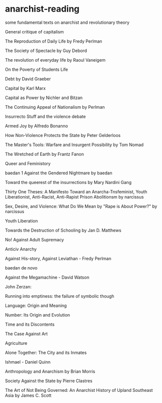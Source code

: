 # anarchist-reading
some fundamental texts on anarchist and revolutionary theory

General critique of capitalism

The Reproduction of Daily Life by Fredy Perlman

The Society of Spectacle by Guy Debord

The revolution of everyday life by Raoul Vaneigem

On the Poverty of Students Life 

Debt by David Graeber

Capital by Karl Marx

Capital as Power by Nichler and Bitzan

The Continuing Appeal of Nationalism by Perlman

Insurrecto Stuff and the violence debate

Armed Joy by Alfredo Bonanno

How Non-Violence Protects the State by Peter Gelderloos

The Master's Tools: Warfare and Insurgent Possibility by Tom Nomad

The Wretched of Earth by Frantz Fanon

Queer and Feministory

baedan 1
Against the Gendered Nightmare by baedan

Toward the queerest of the insurrections by Mary Nardini Gang

Thirty One Theses: A Manifesto
Toward an Anarcha-Tnsfeminist, Youth Liberationist, Anti-Racist, Anti-Rapist Prison Abolitionsm by narcissus

Sex, Desire, and Violence: What Do We Mean by "Rape is About Power?" by narcissus

Youth Liberation

Towards the Destruction of Schooling by Jan D. Matthews

No! Against Adult Supremacy


Anticiv Anarchy

Against His-story, Against Leviathan - Fredy Perlman

baedan de novo

Against the Megamachine - David Watson

John Zerzan:

Running into emptiness: the failure of symbolic though

Language: Origin and Meaning

Number: Its Origin and Evolution

Time and its Discontents 

The Case Against Art

Agriculture

Alone Together: The City and its Inmates 

Ishmael - Daniel Quinn

Anthropology and Anarchism by Brian Morris

Society Against the State by Pierre Clastres

The Art of Not Being Governed: An Anarchist History of Upland Southeast Asia by James C. Scott
